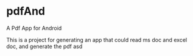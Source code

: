 pdfAnd
======

A Pdf App for Android

This is a project for generating an app that could read ms doc and excel doc, and generate the pdf asd

